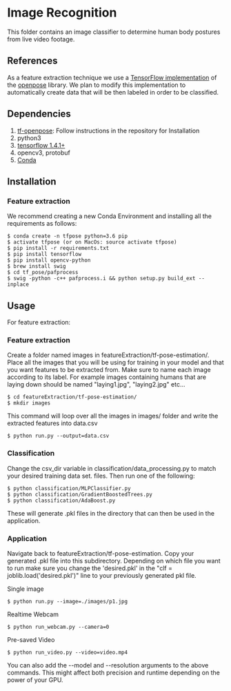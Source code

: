 # Image Recognition

This folder contains an image classifier to determine human body postures from live video footage.

## References

As a feature extraction technique we use a [TensorFlow implementation](https://github.com/ildoonet/tf-pose-estimation) of the [openpose](https://github.com/CMU-Perceptual-Computing-Lab/openpose) library. We plan to modify this implementation to automatically
create data that will be then labeled in order to be classified.

## Dependencies
1. [tf-openpose](https://github.com/ildoonet/tf-pose-estimation): Follow instructions in the repository for Installation
2. python3
3. [tensorflow 1.4.1+](https://www.tensorflow.org/install/)
4. opencv3, protobuf
5. [Conda](https://conda.io/docs/user-guide/install/index.html)

## Installation

### Feature extraction

We recommend creating a new Conda Environment and installing all the requirements as follows:

```
$ conda create -n tfpose python=3.6 pip
$ activate tfpose (or on MacOs: source activate tfpose)
$ pip install -r requirements.txt
$ pip install tensorflow
$ pip install opencv-python
$ brew install swig
$ cd tf_pose/pafprocess
$ swig -python -c++ pafprocess.i && python setup.py build_ext --inplace
```

## Usage

For feature extraction:

### Feature extraction

Create a folder named images in featureExtraction/tf-pose-estimation/. Place all the images that you
will be using for training in your model and that you want features to be extracted from.
Make sure to name each image according to its label. For example images containing humans that
are laying down should be named "laying1.jpg", "laying2.jpg" etc...

```
$ cd featureExtraction/tf-pose-estimation/
$ mkdir images
```

This command will loop over all the images in images/ folder and write the extracted features
into data.csv

```
$ python run.py --output=data.csv
```

### Classification

Change the csv_dir variable in classification/data_processing.py to match your desired training data set.
files. Then run one of the following:

```
$ python classification/MLPClassifier.py
$ python classification/GradientBoostedTrees.py
$ python classification/AdaBoost.py
```
These will generate .pkl files in the directory that can then be used in the application.

### Application

Navigate back to featureExtraction/tf-pose-estimation.
Copy your generated .pkl file into this subdirectory. Depending on which file you want to run
make sure you change the 'desired.pkl' in the "clf = joblib.load('desired.pkl')" line to your
previously generated pkl file.

Single image
```
$ python run.py --image=./images/p1.jpg
```

Realtime Webcam
```
$ python run_webcam.py --camera=0
```

Pre-saved Video
```
$ python run_video.py --video=video.mp4
```

You can also add the --model and --resolution arguments to the above commands.
This might affect both precision and runtime depending on the power of your GPU.
